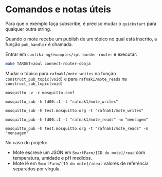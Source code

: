 # Comandos e notas úteis

Para que o exemplo faça subscribe, é preciso mudar o `quickstart` para qualquer outra string.

Quando o mote recebe um publish de um tópico no qual está inscrito, a função `pub_handler` é chamada.

Entrar em `contiki-ng/examples/rpl-border-router` e executar:

```bash
make TARGET=zoul connect-router-cooja
```

Mudar o tópico para `rafnak1/mote_writes` na função `construct_pub_topic(void)` e para `rafnak1/mote_reads` na `construct_sub_topic(void)`

```
mosquitto -v -c mosquitto.conf
```

```
mosquitto_sub -h fd00::1 -t "rafnak1/mote_writes"
```

```
mosquitto_sub -h test.mosquitto.org -t "rafnak1/mote_writes"
```

```
mosquitto_pub -h fd00::1 -t "rafnak1/mote_reads" -m "mensagem"
```

```
mosquitto_pub -h test.mosquitto.org -t "rafnak1/mote_reads" -m "mensagem"
```

No caso do projeto: 
- Mote escreve um JSON em `SmartFarm/[ID do mote]/read` com temperatura, umidade e pH medidos.
- Mote lê em `SmartFarm/[ID do mote]/ideal` valores de referência separados por vírgula.
